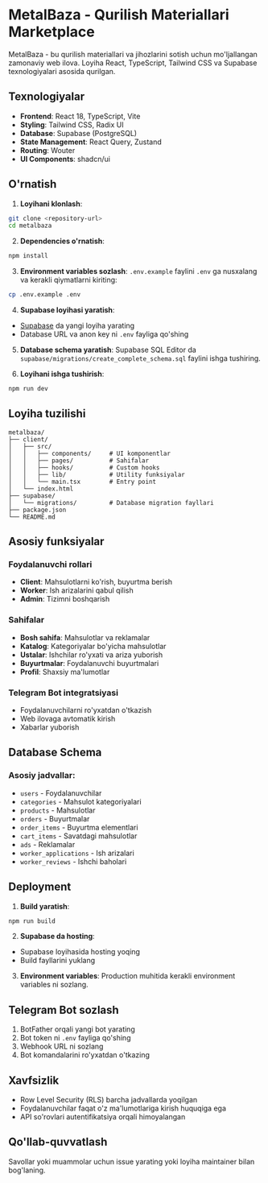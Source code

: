 # MetalBaza - Qurilish Materiallari Marketplace

MetalBaza - bu qurilish materiallari va jihozlarini sotish uchun mo'ljallangan zamonaviy web ilova. Loyiha React, TypeScript, Tailwind CSS va Supabase texnologiyalari asosida qurilgan.

## Texnologiyalar

- **Frontend**: React 18, TypeScript, Vite
- **Styling**: Tailwind CSS, Radix UI
- **Database**: Supabase (PostgreSQL)
- **State Management**: React Query, Zustand
- **Routing**: Wouter
- **UI Components**: shadcn/ui

## O'rnatish

1. **Loyihani klonlash**:
```bash
git clone <repository-url>
cd metalbaza
```

2. **Dependencies o'rnatish**:
```bash
npm install
```

3. **Environment variables sozlash**:
`.env.example` faylini `.env` ga nusxalang va kerakli qiymatlarni kiriting:
```bash
cp .env.example .env
```

4. **Supabase loyihasi yaratish**:
- [Supabase](https://supabase.com) da yangi loyiha yarating
- Database URL va anon key ni `.env` fayliga qo'shing

5. **Database schema yaratish**:
Supabase SQL Editor da `supabase/migrations/create_complete_schema.sql` faylini ishga tushiring.

6. **Loyihani ishga tushirish**:
```bash
npm run dev
```

## Loyiha tuzilishi

```
metalbaza/
├── client/
│   ├── src/
│   │   ├── components/     # UI komponentlar
│   │   ├── pages/          # Sahifalar
│   │   ├── hooks/          # Custom hooks
│   │   ├── lib/            # Utility funksiyalar
│   │   └── main.tsx        # Entry point
│   └── index.html
├── supabase/
│   └── migrations/         # Database migration fayllari
├── package.json
└── README.md
```

## Asosiy funksiyalar

### Foydalanuvchi rollari
- **Client**: Mahsulotlarni ko'rish, buyurtma berish
- **Worker**: Ish arizalarini qabul qilish
- **Admin**: Tizimni boshqarish

### Sahifalar
- **Bosh sahifa**: Mahsulotlar va reklamalar
- **Katalog**: Kategoriyalar bo'yicha mahsulotlar
- **Ustalar**: Ishchilar ro'yxati va ariza yuborish
- **Buyurtmalar**: Foydalanuvchi buyurtmalari
- **Profil**: Shaxsiy ma'lumotlar

### Telegram Bot integratsiyasi
- Foydalanuvchilarni ro'yxatdan o'tkazish
- Web ilovaga avtomatik kirish
- Xabarlar yuborish

## Database Schema

### Asosiy jadvallar:
- `users` - Foydalanuvchilar
- `categories` - Mahsulot kategoriyalari
- `products` - Mahsulotlar
- `orders` - Buyurtmalar
- `order_items` - Buyurtma elementlari
- `cart_items` - Savatdagi mahsulotlar
- `ads` - Reklamalar
- `worker_applications` - Ish arizalari
- `worker_reviews` - Ishchi baholari

## Deployment

1. **Build yaratish**:
```bash
npm run build
```

2. **Supabase da hosting**:
- Supabase loyihasida hosting yoqing
- Build fayllarini yuklang

3. **Environment variables**:
Production muhitida kerakli environment variables ni sozlang.

## Telegram Bot sozlash

1. BotFather orqali yangi bot yarating
2. Bot token ni `.env` fayliga qo'shing
3. Webhook URL ni sozlang
4. Bot komandalarini ro'yxatdan o'tkazing

## Xavfsizlik

- Row Level Security (RLS) barcha jadvallarda yoqilgan
- Foydalanuvchilar faqat o'z ma'lumotlariga kirish huquqiga ega
- API so'rovlari autentifikatsiya orqali himoyalangan

## Qo'llab-quvvatlash

Savollar yoki muammolar uchun issue yarating yoki loyiha maintainer bilan bog'laning.
